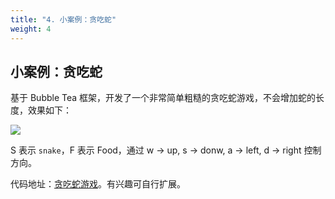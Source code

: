 ```yaml
---
title: "4. 小案例：贪吃蛇"
weight: 4
---
```


## 小案例：贪吃蛇

基于 Bubble Tea 框架，开发了一个非常简单粗糙的贪吃蛇游戏，不会增加蛇的长度，效果如下：

![](https://cdn.jsdelivr.net/gh/poloxue/images@2024-02/2024-02-19-tui-library-bubble-tea-in-golang-12.gif)

S 表示 `snake`，F 表示 Food，通过 w -> up, s -> donw, a -> left, d -> right 控制方向。

代码地址：[贪吃蛇游戏](https://gist.github.com/poloxue/f5478b535f9bf507bc3cc408332c2090)。有兴趣可自行扩展。

